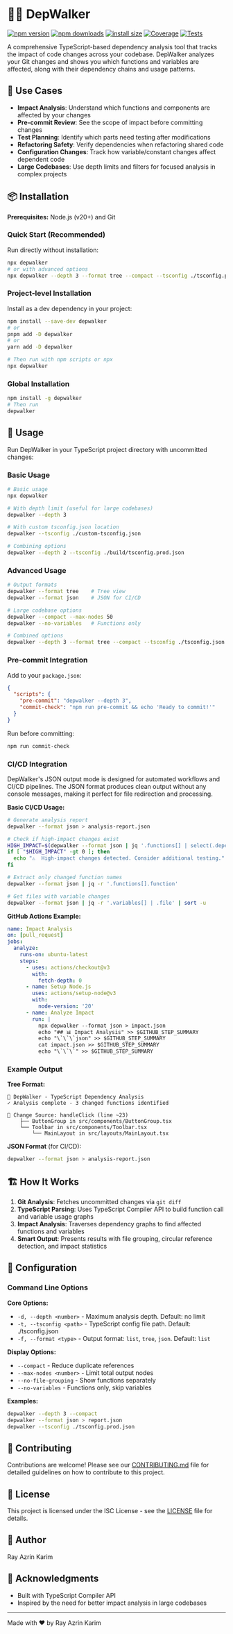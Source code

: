 # 🚶‍♂️ DepWalker

[![npm version](https://badge.fury.io/js/depwalker.svg)](https://badge.fury.io/js/depwalker)
[![npm downloads](https://img.shields.io/npm/dm/depwalker.svg)](https://www.npmjs.com/package/depwalker)
[![install size](https://packagephobia.com/badge?p=depwalker)](https://packagephobia.com/result?p=depwalker)
[![Coverage](https://codecov.io/gh/razrinn/depwalker/branch/main/graph/badge.svg)](https://codecov.io/gh/razrinn/depwalker)
[![Tests](https://github.com/razrinn/depwalker/actions/workflows/ci-cd.yml/badge.svg)](https://github.com/razrinn/depwalker/actions/workflows/ci-cd.yml)

A comprehensive TypeScript-based dependency analysis tool that tracks the impact of code changes across your codebase. DepWalker analyzes your Git changes and shows you which functions and variables are affected, along with their dependency chains and usage patterns.

## 🎯 Use Cases

- **Impact Analysis**: Understand which functions and components are affected by your changes
- **Pre-commit Review**: See the scope of impact before committing changes
- **Test Planning**: Identify which parts need testing after modifications
- **Refactoring Safety**: Verify dependencies when refactoring shared code
- **Configuration Changes**: Track how variable/constant changes affect dependent code
- **Large Codebases**: Use depth limits and filters for focused analysis in complex projects

## 📦 Installation

**Prerequisites:** Node.js (v20+) and Git

### Quick Start (Recommended)

Run directly without installation:

```bash
npx depwalker
# or with advanced options
npx depwalker --depth 3 --format tree --compact --tsconfig ./tsconfig.prod.json
```

### Project-level Installation

Install as a dev dependency in your project:

```bash
npm install --save-dev depwalker
# or
pnpm add -D depwalker
# or
yarn add -D depwalker

# Then run with npm scripts or npx
npx depwalker
```

### Global Installation

```bash
npm install -g depwalker
# Then run
depwalker
```

## 🚀 Usage

Run DepWalker in your TypeScript project directory with uncommitted changes:

### Basic Usage

```bash
# Basic usage
npx depwalker

# With depth limit (useful for large codebases)
depwalker --depth 3

# With custom tsconfig.json location
depwalker --tsconfig ./custom-tsconfig.json

# Combining options
depwalker --depth 2 --tsconfig ./build/tsconfig.prod.json
```

### Advanced Usage

```bash
# Output formats
depwalker --format tree    # Tree view
depwalker --format json    # JSON for CI/CD

# Large codebase options
depwalker --compact --max-nodes 50
depwalker --no-variables   # Functions only

# Combined options
depwalker --depth 3 --format tree --compact --tsconfig ./tsconfig.json
```

### Pre-commit Integration

Add to your `package.json`:

```json
{
  "scripts": {
    "pre-commit": "depwalker --depth 3",
    "commit-check": "npm run pre-commit && echo 'Ready to commit!'"
  }
}
```

Run before committing:

```bash
npm run commit-check
```

### CI/CD Integration

DepWalker's JSON output mode is designed for automated workflows and CI/CD pipelines. The JSON format produces clean output without any console messages, making it perfect for file redirection and processing.

**Basic CI/CD Usage:**

```bash
# Generate analysis report
depwalker --format json > analysis-report.json

# Check if high-impact changes exist
HIGH_IMPACT=$(depwalker --format json | jq '.functions[] | select(.dependentCount > 5) | length')
if [ "$HIGH_IMPACT" -gt 0 ]; then
  echo "⚠️  High-impact changes detected. Consider additional testing."
fi

# Extract only changed function names
depwalker --format json | jq -r '.functions[].function'

# Get files with variable changes
depwalker --format json | jq -r '.variables[] | .file' | sort -u
```

**GitHub Actions Example:**

```yaml
name: Impact Analysis
on: [pull_request]
jobs:
  analyze:
    runs-on: ubuntu-latest
    steps:
      - uses: actions/checkout@v3
        with:
          fetch-depth: 0
      - name: Setup Node.js
        uses: actions/setup-node@v3
        with:
          node-version: '20'
      - name: Analyze Impact
        run: |
          npx depwalker --format json > impact.json
          echo "## 📊 Impact Analysis" >> $GITHUB_STEP_SUMMARY
          echo "\`\`\`json" >> $GITHUB_STEP_SUMMARY
          cat impact.json >> $GITHUB_STEP_SUMMARY
          echo "\`\`\`" >> $GITHUB_STEP_SUMMARY
```

### Example Output

**Tree Format:**

```
🚀 DepWalker - TypeScript Dependency Analysis
✓ Analysis complete - 3 changed functions identified

🎯 Change Source: handleClick (line ~23)
    ├── ButtonGroup in src/components/ButtonGroup.tsx
    └── Toolbar in src/components/Toolbar.tsx
        └── MainLayout in src/layouts/MainLayout.tsx
```

**JSON Format** (for CI/CD):

```bash
depwalker --format json > analysis-report.json
```


## 🏗️ How It Works

1. **Git Analysis**: Fetches uncommitted changes via `git diff`
2. **TypeScript Parsing**: Uses TypeScript Compiler API to build function call and variable usage graphs
3. **Impact Analysis**: Traverses dependency graphs to find affected functions and variables
4. **Smart Output**: Presents results with file grouping, circular reference detection, and impact statistics

## 🔧 Configuration

### Command Line Options

**Core Options:**

- `-d, --depth <number>` - Maximum analysis depth. Default: no limit
- `-t, --tsconfig <path>` - TypeScript config file path. Default: ./tsconfig.json
- `-f, --format <type>` - Output format: `list`, `tree`, `json`. Default: `list`

**Display Options:**

- `--compact` - Reduce duplicate references
- `--max-nodes <number>` - Limit total output nodes
- `--no-file-grouping` - Show functions separately
- `--no-variables` - Functions only, skip variables

**Examples:**

```bash
depwalker --depth 3 --compact
depwalker --format json > report.json
depwalker --tsconfig ./tsconfig.prod.json
```

## 🤝 Contributing

Contributions are welcome! Please see our [CONTRIBUTING.md](CONTRIBUTING.md) file for detailed guidelines on how to contribute to this project.

## 📄 License

This project is licensed under the ISC License - see the [LICENSE](LICENSE) file for details.

## 👤 Author

Ray Azrin Karim

## 🙏 Acknowledgments

- Built with TypeScript Compiler API
- Inspired by the need for better impact analysis in large codebases

---

Made with ❤️ by Ray Azrin Karim
